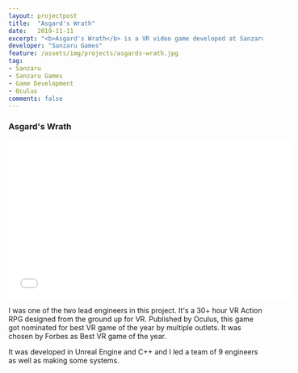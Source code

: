 ```yaml
---
layout: projectpost
title:  "Asgard's Wrath"
date:   2019-11-11
excerpt: "<b>Asgard's Wrath</b> is a VR video game developed at Sanzaru Games"
developer: "Sanzaru Games"
feature: /assets/img/projects/asgards-wrath.jpg
tag:
- Sanzaru
- Sanzaru Games
- Game Development
- Oculus
comments: false
---
```


### Asgard's Wrath

<iframe width="560" height="315" src="//www.youtube.com/embed/d5a4nWtbVyY"  frameborder="0"> </iframe>

I was one of the two lead engineers in this project. It's a 30+ hour VR Action RPG designed from the ground up for VR. Published by Oculus, this game got nominated for best VR game of the year by multiple outlets.
It was chosen by Forbes as Best VR game of the year.

It was developed in Unreal Engine and C++ and I led a team of 9 engineers as well as making some systems.
